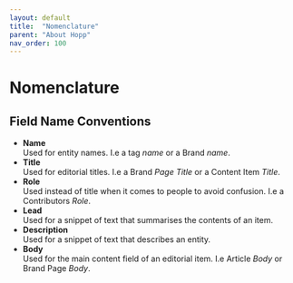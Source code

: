 ```yaml
---
layout: default
title:  "Nomenclature"
parent: "About Hopp"
nav_order: 100
---
```


# Nomenclature

## Field Name Conventions

* **Name**  
  Used for entity names. I.e a tag *name* or a Brand *name*.
* **Title**  
  Used for editorial titles. I.e a Brand *Page Title* or a Content Item *Title*.
* **Role**  
  Used instead of title when it comes to people to avoid confusion. I.e a Contributors *Role*.
* **Lead**  
  Used for a snippet of text that summarises the contents of an item.
* **Description**  
  Used for a snippet of text that describes an entity.
* **Body**  
  Used for the main content field of an editorial item. I.e Article *Body* or Brand Page *Body*.

